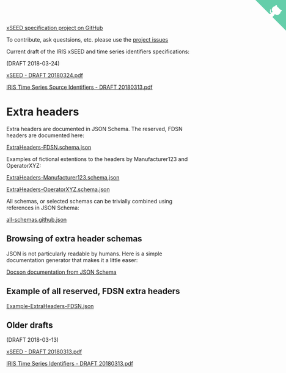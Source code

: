 [xSEED specification project on GitHub](https://github.com/iris-edu/xseed-specification)

To contribute, ask questsions, etc. please use the [project issues](https://github.com/iris-edu/xseed-specification/issues)

Current draft of the IRIS xSEED and time series identifiers specifications:

(DRAFT 2018-03-24)

[xSEED - DRAFT 20180324.pdf](/xseed-specification/xSEED%20-%20DRAFT%2020180324.pdf)

[IRIS Time Series Source Identifiers - DRAFT 20180313.pdf](/xseed-specification/IRIS%20Time%20Series%20Source%20Identifiers%20-%20DRAFT%2020180324.pdf)

# Extra headers

Extra headers are documented in JSON Schema.  The reserved, FDSN headers are documented here:

[ExtraHeaders-FDSN.schema.json](/xseed-specification/ExtraHeaders/ExtraHeaders-FDSN.schema.json)

Examples of fictional extentions to the headers by Manufacturer123 and OperatorXYZ:

[ExtraHeaders-Manufacturer123.schema.json](/xseed-specification/ExtraHeaders/ExtraHeaders-Manufacturer123.schema.json)

[ExtraHeaders-OperatorXYZ.schema.json](/xseed-specification/ExtraHeaders/ExtraHeaders-OperatorXYZ.schema.json)

All schemas, or selected schemas can be trivially combined using references in JSON Schema:

[all-schemas.github.json](/xseed-specification/ExtraHeaders/all-schemas.github.json)

## Browsing of extra header schemas

JSON is not particularly readable by humans.  Here is a simple documentation generator that makes it a little easer:

[Docson documentation from JSON Schema](https://lbovet.github.io/docson/#https://iris-edu.github.io/xseed-specification/ExtraHeaders/all-schemas.github.json)

## Example of all reserved, FDSN extra headers

[Example-ExtraHeaders-FDSN.json](/xseed-specification/ExtraHeaders/Example-ExtraHeaders-FDSN.json)

## Older drafts

(DRAFT 2018-03-13)

[xSEED - DRAFT 20180313.pdf](/xseed-specification/Old/xSEED%20-%20DRAFT%2020180313.pdf)

[IRIS Time Series Identifiers - DRAFT 20180313.pdf](/xseed-specification/Old/IRIS%20Time%20Series%20Identifiers%20-%20DRAFT%2020180313.pdf)

<!-- GitHub corner from https://github.com/tholman/github-corners -->
<a href="https://github.com/iris-edu/xseed-specification" class="github-corner" aria-label="View source on Github"><svg width="80" height="80" viewBox="0 0 250 250" style="fill:#64CEAA; color:#fff; position: absolute; top: 0; border: 0; right: 0;" aria-hidden="true"><path d="M0,0 L115,115 L130,115 L142,142 L250,250 L250,0 Z"></path><path d="M128.3,109.0 C113.8,99.7 119.0,89.6 119.0,89.6 C122.0,82.7 120.5,78.6 120.5,78.6 C119.2,72.0 123.4,76.3 123.4,76.3 C127.3,80.9 125.5,87.3 125.5,87.3 C122.9,97.6 130.6,101.9 134.4,103.2" fill="currentColor" style="transform-origin: 130px 106px;" class="octo-arm"></path><path d="M115.0,115.0 C114.9,115.1 118.7,116.5 119.8,115.4 L133.7,101.6 C136.9,99.2 139.9,98.4 142.2,98.6 C133.8,88.0 127.5,74.4 143.8,58.0 C148.5,53.4 154.0,51.2 159.7,51.0 C160.3,49.4 163.2,43.6 171.4,40.1 C171.4,40.1 176.1,42.5 178.8,56.2 C183.1,58.6 187.2,61.8 190.9,65.4 C194.5,69.0 197.7,73.2 200.1,77.6 C213.8,80.2 216.3,84.9 216.3,84.9 C212.7,93.1 206.9,96.0 205.4,96.6 C205.1,102.4 203.0,107.8 198.3,112.5 C181.9,128.9 168.3,122.5 157.7,114.1 C157.9,116.9 156.7,120.9 152.7,124.9 L141.0,136.5 C139.8,137.7 141.6,141.9 141.8,141.8 Z" fill="currentColor" class="octo-body"></path></svg></a><style>.github-corner:hover .octo-arm{animation:octocat-wave 560ms ease-in-out}@keyframes octocat-wave{0%,100%{transform:rotate(0)}20%,60%{transform:rotate(-25deg)}40%,80%{transform:rotate(10deg)}}@media (max-width:500px){.github-corner:hover .octo-arm{animation:none}.github-corner .octo-arm{animation:octocat-wave 560ms ease-in-out}}</style>
